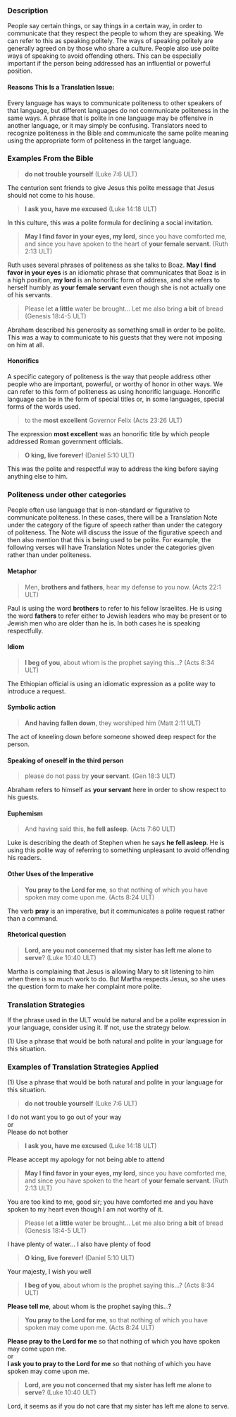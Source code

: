 ### Description

People say certain things, or say things in a certain way, in order to communicate that they respect the people to whom they are speaking. We can refer to this as speaking politely. The ways of speaking politely are generally agreed on by those who share a culture. People also use polite ways of speaking to avoid offending others. This can be especially important if the person being addressed has an influential or powerful position.

#### Reasons This Is a Translation Issue:

Every language has ways to communicate politeness to other speakers of that language, but different languages do not communicate politeness in the same ways. A phrase that is polite in one language may be offensive in another language, or it may simply be confusing. Translators need to recognize politeness in the Bible and communicate the same polite meaning using the appropriate form of politeness in the target language. 

### Examples From the Bible

> **do not trouble yourself** (Luke 7:6 ULT)

The centurion sent friends to give Jesus this polite message that Jesus should not come to his house. 

> **I ask you, have me excused** (Luke 14:18 ULT) 

In this culture, this was a polite formula for declining a social invitation. 

> **May I find favor in your eyes, my lord**, since you have comforted me, and since you have spoken to the heart of **your female servant**. (Ruth 2:13 ULT) 

Ruth uses several phrases of politeness as she talks to Boaz. **May I find favor in your eyes** is an idiomatic phrase that communicates that Boaz is in a high position, **my lord** is an honorific form of address, and she refers to herself humbly as **your female servant** even though she is not actually one of his servants. 

> Please let **a little** water be brought… Let me also bring **a bit** of bread (Genesis 18:4-5 ULT) 

Abraham described his generosity as something small in order to be polite. This was a way to communicate to his guests that they were not imposing on him at all. 

#### Honorifics

A specific category of politeness is the way that people address other people who are important, powerful, or worthy of honor in other ways. We can refer to this form of politeness as using honorific language. Honorific language can be in the form of special titles or, in some languages, special forms of the words used.

> to the **most excellent** Governor Felix (Acts 23:26 ULT)

The expression **most excellent** was an honorific title by which people addressed Roman government officials. 

> **O king, live forever!** (Daniel 5:10 ULT)

This was the polite and respectful way to address the king before saying anything else to him. 

### Politeness under other categories

People often use language that is non-standard or figurative to communicate politeness. In these cases, there will be a Translation Note under the category of the figure of speech rather than under the category of politeness. The Note will discuss the issue of the figurative speech and then also mention that this is being used to be polite. For example, the following verses will have Translation Notes under the categories given rather than under politeness.

#### Metaphor 

> Men, **brothers and fathers**, hear my defense to you now. (Acts 22:1 ULT)

Paul is using the word **brothers** to refer to his fellow Israelites. He is using the word **fathers** to refer either to Jewish leaders who may be present or to Jewish men who are older than he is. In both cases he is speaking respectfully. 

#### Idiom 

> **I beg of you**, about whom is the prophet saying this…? (Acts 8:34 ULT)

The Ethiopian official is using an idiomatic expression as a polite way to introduce a request. 

#### Symbolic action 

>**And having fallen down**, they worshiped him (Matt 2:11 ULT)

The act of kneeling down before someone showed deep respect for the person.

#### Speaking of oneself in the third person

> please do not pass by **your servant**. (Gen 18:3 ULT)

Abraham refers to himself as **your servant** here in order to show respect to his guests. 

#### Euphemism

> And having said this, **he fell asleep**. (Acts 7:60 ULT)

Luke is describing the death of Stephen when he says **he fell asleep**. He is using this polite way of referring to something unpleasant to avoid offending his readers. 

#### Other Uses of the Imperative 

> **You pray to the Lord for me**, so that nothing of which you have spoken may come upon me. (Acts 8:24 ULT) 

The verb **pray** is an imperative, but it communicates a polite request rather than a command. 

#### Rhetorical question

> **Lord, are you not concerned that my sister has left me alone to serve**? (Luke 10:40 ULT)

Martha is complaining that Jesus is allowing Mary to sit listening to him when there is so much work to do. But Martha respects Jesus, so she uses the question form to make her complaint more polite. 

### Translation Strategies

If the phrase used in the ULT would be natural and be a polite expression in your language, consider using it. If not, use the strategy below.

(1) Use a phrase that would be both natural and polite in your language for this situation.

### Examples of Translation Strategies Applied

(1) Use a phrase that would be both natural and polite in your language for this situation.

> **do not trouble yourself** (Luke 7:6 ULT)

I do not want you to go out of your way<br>
or<br>
Please do not bother

> **I ask you, have me excused** (Luke 14:18 ULT) 

Please accept my apology for not being able to attend

> **May I find favor in your eyes, my lord**, since you have comforted me, and since you have spoken to the heart of **your female servant**. (Ruth 2:13 ULT)

You are too kind to me, good sir; you have comforted me and you have spoken to my heart even though I am not worthy of it.

> Please let **a little** water be brought… Let me also bring **a bit** of bread (Genesis 18:4-5 ULT) 

I have plenty of water… I also have plenty of food

>**O king, live forever!** (Daniel 5:10 ULT)

Your majesty, I wish you well

> **I beg of you**, about whom is the prophet saying this…? (Acts 8:34 ULT)

**Please tell me**, about whom is the prophet saying this…?

> **You pray to the Lord for me**, so that nothing of which you have spoken may come upon me. (Acts 8:24 ULT) 

**Please pray to the Lord for me** so that nothing of which you have spoken may come upon me. <br>
or <br>
**I ask you to pray to the Lord for me** so that nothing of which you have spoken may come upon me. 

> **Lord, are you not concerned that my sister has left me alone to serve**? (Luke 10:40 ULT)

Lord, it seems as if you do not care that my sister has left me alone to serve.


